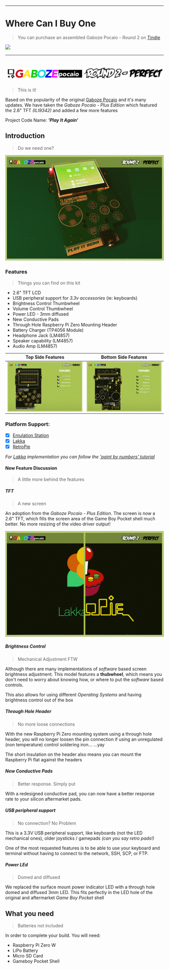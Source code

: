 -----

# Where Can I Buy One
> You can purchase an assembled Gaboze Pocaio - Round 2 on [Tindie](https://www.tindie.com/products/thirtytwoteeth/gaboze-pocaio-round-2/)

[<img src="https://d2ss6ovg47m0r5.cloudfront.net/images/tindie-logo.png">](https://www.tindie.com/products/thirtytwoteeth/gaboze-pocaio-round-2/)

-----

# ![Gaboze Pocaio](images/logo.png)
> This is it!

Based on the popularity of the original [Gaboze Pocaio](https://github.com/GameboyZero/GabozePocaio) and it's many updates. We have taken the *Gaboze Pocaio - Plus Edition* which featured the 2.6" TFT *(ILI9342)* and added a few more features

Project Code Name: ***'Play It Again'***

## Introduction
> Do we need one?

![Play It Again](images/002.jpg)

### Features
> Things you can find on this kit

- 2.6" TFT LCD
- USB peripheral support for *3.3v accessories* (ie: keyboards)
- Brightness Control Thumbwheel
- Volume Control Thumbwheel
- Power LED - 3mm diffused
- New Conductive Pads
- Through Hole Raspberry Pi Zero Mounting Header
- Battery Charger (TP4056 Module)
- Headphone Jack (LM4857)
- Speaker capability (LM4857)
- Audio Amp (LM4857)

| Top Side Features | Bottom Side Features |
| - | - |
| ![Top](images/003.jpg) | ![Bottom](images/004.jpg) |

### Platform Support:

- [x] [Emulation Station](http://www.emulationstation.org/)
- [x] [Lakka](http://www.lakka.tv/)
- [x] [RetroPie](https://retropie.org.uk/)

*For [Lakka](http://www.lakka.tv/) implementation you can follow the ['paint by numbers' tutorial](https://github.com/32teeth/Lakka-For-Gaboze-Pocaio)*

#### New Feature Discussion
> A little more behind the features

##### TFT
> A new screen

An adoption from the *Gaboze Pocaio - Plus Edition*. The screen is now a 2.6" TFT, which fills the screen area of the Game Boy Pocket shell much better. No more resizing of the video driver output!

![Lakka or RetroPie](images/005.jpg)

##### Brightness Control
> Mechanical Adjustment FTW

Although there are many implementations of *software* based screen brightness adjustment. This model features a **thubwheel**, which means you don't need to worry about knowing how, or where to put the *software* based controls.

This also allows for using different *Operating Systems* and having brightness control out of the box

##### Through Hole Header
> No more loose connections

With the new Raspberry Pi Zero mounting system using a through hole header, you will no longer loosen the pin connection if using an unregulated (non temperature) control soldering iron...   ...yay

The short insulation on the header also means you can mount the Raspberry Pi flat against the headers

##### New Conductive Pads
> Better response. Simply put

With a redesigned conductive pad, you can now have a better response rate to your silicon aftermarket pads.

##### USB peripheral support
> No connection? No Problem

This is a 3.3V USB peripheral support, like keyboards (not the LED mechanical ones), older joysticks / gamepads *(can you say retro pads!)*

One of the most requested features is to be able to use your keyboard and terminal without having to connect to the network, SSH, SCP, or FTP.

##### Power LEd
> Domed and diffused

We replaced the surface mount power indicator LED with a through hole domed and diffused 3mm LED. This fits perfectly in the LED hole of the original and aftermarket *Game Boy Pocket* shell



## What you need
> Batteries not included

In order to complete your build. You will need:

- Raspberry Pi Zero W
- LiPo Battery
- Micro SD Card
- Gameboy Pocket Shell
